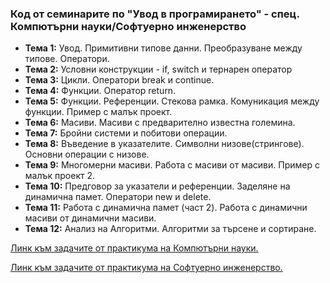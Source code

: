 ### Код от семинарите по "Увод в програмирането" - спец. Компютърни науки/Софтуерно инженерство

- **Тема 1:** Увод. Примитивни типове данни. Преобразуване между типове. Оператори. 
- **Тема 2:** Условни конструкции - if, switch и тернарен оператор
- **Тема 3:** Цикли. Оператори break и continue.
- **Тема 4:** Функции. Оператор return.
- **Тема 5:** Функции. Референции. Стекова рамка. Комуникация между функции. Пример с малък проект.
- **Тема 6:** Масиви. Масиви с предварително известна големина.
- **Тема 7:** Бройни системи и побитови операции.
- **Тема 8:** Въведение в указателите. Символни низове(стрингове). Основни операции с низове.
- **Тема 9:** Многомерни масиви. Работа с масиви от масиви. Пример с малък проект 2.
- **Тема 10:** Предговор за указатели и референции. Заделяне на динамична памет. Оператори new и delete.
- **Тема 11:** Работа с динамична памет (част 2). Работа с динамични масиви от динамични масиви.
- **Тема 12:** Анализ на Алгоритми. Алгоритми за търсене и сортиране.

[Линк към задачите от практикума на Компютърни науки.](https://github.com/Angeld55/Introduction_to_programming_FMI/tree/main/KN%20Practicum)

[Линк към задачите от практикума на Софтуерно инженерство.](https://github.com/Angeld55/Introduction_to_programming_FMI/tree/main/SI%20Practicum)
